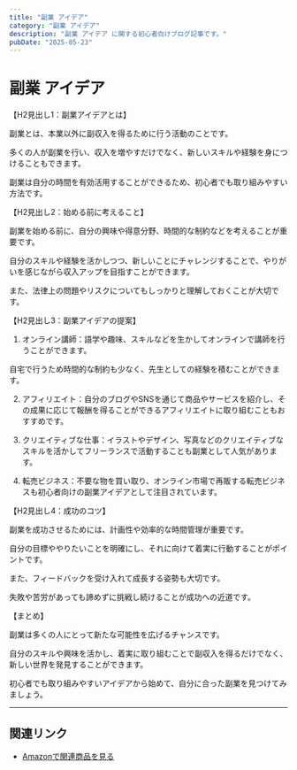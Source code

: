 ```yaml
---
title: "副業 アイデア"
category: "副業 アイデア"
description: "副業 アイデア に関する初心者向けブログ記事です。"
pubDate: "2025-05-23"
---
```


# 副業 アイデア

【H2見出し1：副業アイデアとは】

副業とは、本業以外に副収入を得るために行う活動のことです。

多くの人が副業を行い、収入を増やすだけでなく、新しいスキルや経験を身につけることもできます。

副業は自分の時間を有効活用することができるため、初心者でも取り組みやすい方法です。



【H2見出し2：始める前に考えること】

副業を始める前に、自分の興味や得意分野、時間的な制約などを考えることが重要です。

自分のスキルや経験を活かしつつ、新しいことにチャレンジすることで、やりがいを感じながら収入アップを目指すことができます。

また、法律上の問題やリスクについてもしっかりと理解しておくことが大切です。



【H2見出し3：副業アイデアの提案】

1. オンライン講師：語学や趣味、スキルなどを生かしてオンラインで講師を行うことができます。

自宅で行うため時間的な制約も少なく、先生としての経験を積むことができます。



2. アフィリエイト：自分のブログやSNSを通じて商品やサービスを紹介し、その成果に応じて報酬を得ることができるアフィリエイトに取り組むこともおすすめです。



3. クリエイティブな仕事：イラストやデザイン、写真などのクリエイティブなスキルを活かしてフリーランスで活動することも副業として人気があります。



4. 転売ビジネス：不要な物を買い取り、オンライン市場で再販する転売ビジネスも初心者向けの副業アイデアとして注目されています。



【H2見出し4：成功のコツ】

副業を成功させるためには、計画性や効率的な時間管理が重要です。

自分の目標ややりたいことを明確にし、それに向けて着実に行動することがポイントです。

また、フィードバックを受け入れて成長する姿勢も大切です。

失敗や苦労があっても諦めずに挑戦し続けることが成功への近道です。



【まとめ】

副業は多くの人にとって新たな可能性を広げるチャンスです。

自分のスキルや興味を活かし、着実に取り組むことで副収入を得るだけでなく、新しい世界を発見することができます。

初心者でも取り組みやすいアイデアから始めて、自分に合った副業を見つけてみましょう。



---

## 関連リンク

- [Amazonで関連商品を見る](https://www.amazon.co.jp/s?k=%E5%89%AF%E6%A5%AD+%E3%82%A2%E3%82%A4%E3%83%87%E3%82%A2&tag=autowritehubai-22)
